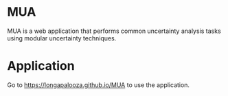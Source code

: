 # MUA
MUA is a web application that performs common uncertainty analysis tasks using modular uncertainty techniques.
# Application
Go to https://longapalooza.github.io/MUA to use the application.
